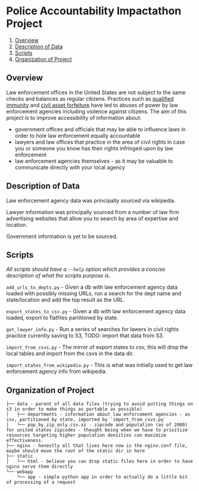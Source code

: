 # Police Accountability Impactathon Project

1. [Overview](#overview)
1. [Description of Data](#data)
1. [Scripts](#scripts)
1. [Organization of Project](#project_org)

## <a id='overview'>Overview</a>

Law enforcement offices in the United States are not subject to the same checks and balances as regular citizens.
Practices such as
[qualified immunity](https://en.wikipedia.org/wiki/Qualified_immunity) and
[civil asset forfeiture](https://en.wikipedia.org/wiki/Civil_forfeiture_in_the_United_States)
have led to abuses of power by law enforcement agencies including violence against citizens.
The aim of this project is to improve accessibility of information about:
* government offices and officials that may be able to influence laws in order to hole law enforcement equally accountable
* lawyers and law offices that practice in the area of civil rights in case you or someone you know has their rights infringed upon by law enforcement
* law enforcement agencies themselves - as it may be valuable to communicate directly with your local agency

## <a id='data'>Description of Data</a>
Law enforcement agency data was principally sourced via wikipedia.

Lawyer information was principally sourced from a number of law firm advertising websites that allow you to search by area of expertise and location.

Government information is yet to be sourced.


## <a id='scripts'>Scripts</a>

_All scripts should have a `--help` option which provides a concise description of what the scripts purpose is._

`add_urls_to_depts.py` - Given a db with law enforcement agency data loaded with possibly missing URLs, run a search for the dept name and state/location and add the top result as the URL.

`export_states_to_csv.py` - Given a db with law enforcement agency data loaded, export to flatfiles partitioned by state.

`get_lawyer_info.py` - Run a series of searches for lawers in civil rights practice currently saving to S3, TODO: import that data from S3.

`import_from_csvs.py` - The mirror of export states to csv, this will drop the local tables and import from the csvs in the data dir.

`import_states_from_wikipedia.py` - This is what was initially used to get law enforcement agency info from wikipedia.


## <a id='project_org'>Organization of Project</a>

```
├── data - parent of all data files (trying to avoid putting things on s3 in order to make things as portable as possible)
│   ├── departments - information about law enforcement agencies - as csv, partitioned by state, imported by `import_from_csvs.py`
│   └── pop_by_zip_only.csv.xz - zipcode and population (as of 2000) for united states zipcodes - thought being when we have to prioitize resources targeting higher population densities can maximize effectiveness.
├── nginx - honestly all that lives here now is the nginx.conf file, maybe should move the root of the static dir in here
├── static
│   └── html - believe you can drop static files here in order to have nginx serve them directly
└── webapp
    └── app - simple python app in order to actually do a little bit of processing of a request
```

